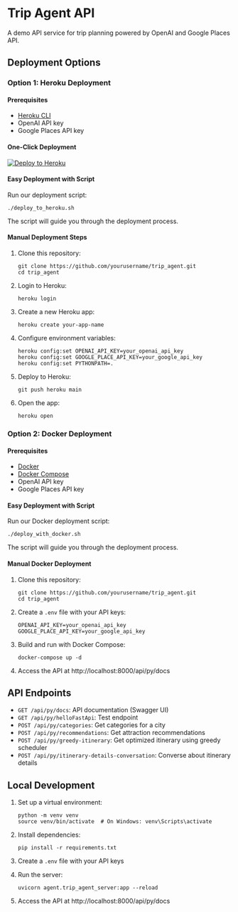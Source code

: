 # Trip Agent API

A demo API service for trip planning powered by OpenAI and Google Places API.

## Deployment Options

### Option 1: Heroku Deployment

#### Prerequisites

- [Heroku CLI](https://devcenter.heroku.com/articles/heroku-cli)
- OpenAI API key
- Google Places API key

#### One-Click Deployment

[![Deploy to Heroku](https://www.herokucdn.com/deploy/button.svg)](https://heroku.com/deploy)

#### Easy Deployment with Script

Run our deployment script:
```
./deploy_to_heroku.sh
```

The script will guide you through the deployment process.

#### Manual Deployment Steps

1. Clone this repository:
   ```
   git clone https://github.com/yourusername/trip_agent.git
   cd trip_agent
   ```

2. Login to Heroku:
   ```
   heroku login
   ```

3. Create a new Heroku app:
   ```
   heroku create your-app-name
   ```

4. Configure environment variables:
   ```
   heroku config:set OPENAI_API_KEY=your_openai_api_key
   heroku config:set GOOGLE_PLACE_API_KEY=your_google_api_key
   heroku config:set PYTHONPATH=.
   ```

5. Deploy to Heroku:
   ```
   git push heroku main
   ```

6. Open the app:
   ```
   heroku open
   ```

### Option 2: Docker Deployment

#### Prerequisites

- [Docker](https://docs.docker.com/get-docker/)
- [Docker Compose](https://docs.docker.com/compose/install/)
- OpenAI API key
- Google Places API key

#### Easy Deployment with Script

Run our Docker deployment script:
```
./deploy_with_docker.sh
```

The script will guide you through the deployment process.

#### Manual Docker Deployment

1. Clone this repository:
   ```
   git clone https://github.com/yourusername/trip_agent.git
   cd trip_agent
   ```

2. Create a `.env` file with your API keys:
   ```
   OPENAI_API_KEY=your_openai_api_key
   GOOGLE_PLACE_API_KEY=your_google_api_key
   ```

3. Build and run with Docker Compose:
   ```
   docker-compose up -d
   ```

4. Access the API at http://localhost:8000/api/py/docs

## API Endpoints

- `GET /api/py/docs`: API documentation (Swagger UI)
- `GET /api/py/helloFastApi`: Test endpoint
- `POST /api/py/categories`: Get categories for a city
- `POST /api/py/recommendations`: Get attraction recommendations
- `POST /api/py/greedy-itinerary`: Get optimized itinerary using greedy scheduler
- `POST /api/py/itinerary-details-conversation`: Converse about itinerary details

## Local Development

1. Set up a virtual environment:
   ```
   python -m venv venv
   source venv/bin/activate  # On Windows: venv\Scripts\activate
   ```

2. Install dependencies:
   ```
   pip install -r requirements.txt
   ```

3. Create a `.env` file with your API keys

4. Run the server:
   ```
   uvicorn agent.trip_agent_server:app --reload
   ```

5. Access the API at http://localhost:8000/api/py/docs

